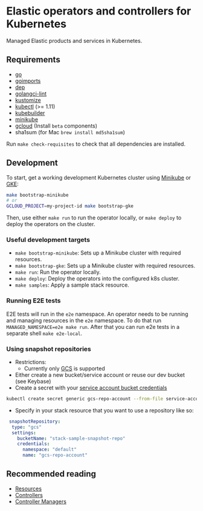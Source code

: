 # Elastic operators and controllers for Kubernetes

Managed Elastic products and services in Kubernetes.

## Requirements

* [go](https://golang.org/dl/)
* [goimports](https://godoc.org/golang.org/x/tools/cmd/goimports)
* [dep](https://github.com/golang/dep)
* [golangci-lint](https://github.com/golangci/golangci-lint)
* [kustomize](https://github.com/kubernetes-sigs/kustomize)
* [kubectl](https://kubernetes.io/docs/tasks/tools/install-kubectl/) (>= 1.11)
* [kubebuilder](https://github.com/kubernetes-sigs/kubebuilder)
* [minikube](https://kubernetes.io/docs/tasks/tools/install-minikube/)
* [gcloud](https://cloud.google.com/sdk/gcloud/) (Install `beta` components)
* sha1sum (for Mac `brew install md5sha1sum`)

Run `make check-requisites` to check that all dependencies are installed.

## Development

To start, get a working development Kubernetes cluster using [Minikube](https://kubernetes.io/docs/tasks/tools/install-minikube/#install-minikube) or [GKE](https://cloud.google.com/kubernetes-engine/):

```bash
make bootstrap-minikube
# or
GCLOUD_PROJECT=my-project-id make bootstrap-gke
```

Then, use either `make run` to run the operator locally, or `make deploy` to deploy the operators on the cluster.

### Useful development targets

* `make bootstrap-minikube`: Sets up a Minikube cluster with required resources.
* `make bootstrap-gke`: Sets up a Minikube cluster with required resources.
* `make run`: Run the operator locally.
* `make deploy`: Deploy the operators into the configured k8s cluster.
* `make samples`: Apply a sample stack resource.

### Running E2E tests

E2E tests will run in the `e2e` namespace. An operator needs to be running and managing resources in the `e2e` namespace.
To do that run `MANAGED_NAMESPACE=e2e make run`. After that you can run e2e tests in a separate shell `make e2e-local`.

### Using snapshot repositories

* Restrictions:
    * Currently only [GCS](https://cloud.google.com/storage/) is supported
* Either create a new bucket/service account or reuse our dev bucket (see Keybase)
* Create a secret with your [service account bucket credentials](https://www.elastic.co/guide/en/elasticsearch/plugins/master/repository-gcs-usage.html#repository-gcs-using-service-account)

```bash
kubectl create secret generic gcs-repo-account --from-file service-account.json
```

* Specify in your stack resource that you want to use a repository like so:

```yaml
 snapshotRepository:
  type: "gcs"
  settings:
    bucketName: "stack-sample-snapshot-repo"
    credentials:
      namespace: "default"
      name: "gcs-repo-account"
```

## Recommended reading

* [Resources](https://book.kubebuilder.io/basics/what_is_a_resource.html)
* [Controllers](https://book.kubebuilder.io/basics/what_is_a_controller.html)
* [Controller Managers](https://book.kubebuilder.io/basics/what_is_the_controller_manager.html)

